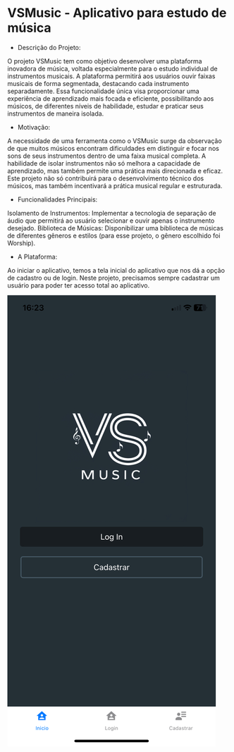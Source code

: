# VSMusic - Aplicativo para estudo de música

- Descrição do Projeto:

O projeto VSMusic tem como objetivo desenvolver uma plataforma inovadora de música, voltada especialmente para o estudo individual de instrumentos musicais. A plataforma permitirá aos usuários ouvir faixas musicais de forma segmentada, destacando cada instrumento separadamente. Essa funcionalidade única visa proporcionar uma experiência de aprendizado mais focada e eficiente, possibilitando aos músicos, de diferentes níveis de habilidade, estudar e praticar seus instrumentos de maneira isolada.

 - Motivação:

A necessidade de uma ferramenta como o VSMusic surge da observação de que muitos músicos encontram dificuldades em distinguir e focar nos sons de seus instrumentos dentro de uma faixa musical completa. A habilidade de isolar instrumentos não só melhora a capacidade de aprendizado, mas também permite uma prática mais direcionada e eficaz. Este projeto não só contribuirá para o desenvolvimento técnico dos músicos, mas também incentivará a prática musical regular e estruturada.

 - Funcionalidades Principais:

Isolamento de Instrumentos: Implementar a tecnologia de separação de áudio que permitirá ao usuário selecionar e ouvir apenas o instrumento desejado.
Biblioteca de Músicas: Disponibilizar uma biblioteca de músicas de diferentes gêneros e estilos (para esse projeto, o gênero escolhido foi Worship).

- A Plataforma:

Ao iniciar o aplicativo, temos a tela inicial do aplicativo que nos dá a opção de cadastro ou de login.
Neste projeto, precisamos sempre cadastrar um usuário para poder ter acesso total ao aplicativo.

<img src="images/inicio.jpg" alt="Tela inicial.">
